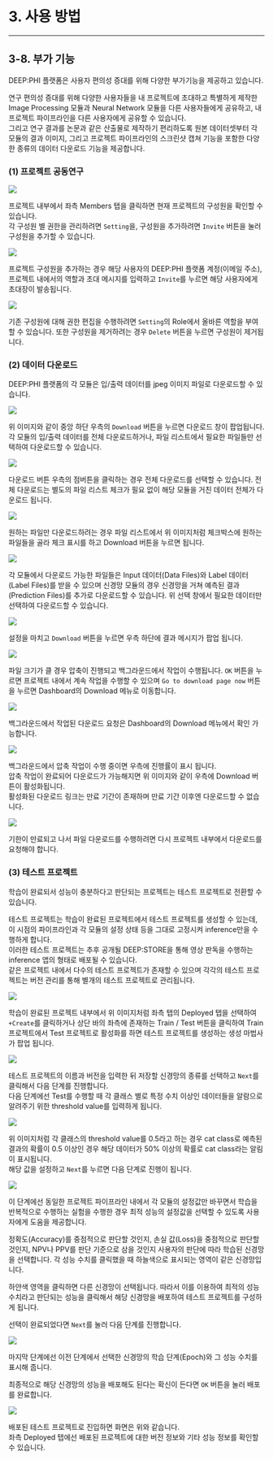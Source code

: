 # 3. 사용 방법

***

## 3-8. 부가 기능

DEEP:PHI 플랫폼은 사용자 편의성 증대를 위해 다양한 부가기능을 제공하고 있습니다.  

연구 편의성 증대를 위해 다양한 사용자들을 내 프로젝트에 초대하고 특별하게 제작한 Image Processing 모듈과 Neural Network 모듈을 다른 사용자들에게 공유하고, 내 프로젝트 파이프라인을 다른 사용자에게 공유할 수 있습니다.  
그리고 연구 결과를 논문과 같은 산출물로 제작하기 편리하도록 원본 데이터셋부터 각 모듈의 결과 이미지, 그리고 프로젝트 파이프라인의 스크린샷 캡쳐 기능을 포함한 다양한 종류의 데이터 다운로드 기능을 제공합니다.

### (1) 프로젝트 공동연구

![](img/3-6/manual_3-6_1_1.png)

프로젝트 내부에서 좌측 Members 탭을 클릭하면 현재 프로젝트의 구성원을 확인할 수 있습니다.  
각 구성원 별 권한을 관리하려면 `Setting`을, 구성원을 추가하려면 `Invite` 버튼을 눌러 구성원을 추가할 수 있습니다.

![](img/3-6/manual_3-6_1_2.png)

프로젝트 구성원을 추가하는 경우 해당 사용자의 DEEP:PHI 플랫폼 계정(이메일 주소), 프로젝트 내에서의 역할과 초대 메시지를 입력하고 `Invite`를 누르면 해당 사용자에게 초대장이 발송됩니다.

![](img/3-6/manual_3-6_1_3.png)

기존 구성원에 대해 권한 편집을 수행하려면 `Setting`의 Role에서 올바른 역할을 부여할 수 있습니다. 또한 구성원을 제거하려는 경우 `Delete` 버튼을 누르면 구성원이 제거됩니다.

### (2) 데이터 다운로드

DEEP:PHI 플랫폼의 각 모듈은 입/출력 데이터를 jpeg 이미지 파일로 다운로드할 수 있습니다.

![](img/3-6/manual_3-6_2_1.png)

위 이미지와 같이 중앙 하단 우측의 `Download` 버튼을 누르면 다운로드 창이 팝업됩니다. 각 모듈의 입/출력 데이터를 전체 다운로드하거나, 파일 리스트에서 필요한 파일들만 선택하여 다운로드할 수 있습니다.

![](img/3-6/manual_3-6_2_2.png)

다운로드 버튼 우측의 점버튼을 클릭하는 경우 전체 다운로드를 선택할 수 있습니다. 전체 다운로드는 별도의 파일 리스트 체크가 필요 없이 해당 모듈을 거친 데이터 전체가 다운로드 됩니다.

![](img/3-6/manual_3-6_2_3.png)

원하는 파일만 다운로드하려는 경우 파일 리스트에서 위 이미지처럼 체크박스에 원하는 파일들을 골라 체크 표시를 하고 Download 버튼을 누르면 됩니다.

![](img/3-6/manual_3-6_2_4.png)

각 모듈에서 다운로드 가능한 파일들은 Input 데이터(Data Files)와 Label 데이터(Label Files)를 받을 수 있으며 신경망 모듈의 경우 신경망을 거쳐 예측된 결과(Prediction Files)를 추가로 다운로드할 수 있습니다. 위 선택 창에서 필요한 데이터만 선택하여 다운로드할 수 있습니다.

![](img/3-6/manual_3-6_2_5.png)

설정을 마치고 `Download` 버튼을 누르면 우측 하단에 결과 메시지가 팝업 됩니다.

![](img/3-6/manual_3-6_2_6.png)

파일 크기가 클 경우 압축이 진행되고 백그라운드에서 작업이 수행됩니다. `OK` 버튼을 누르면 프로젝트 내에서 계속 작업을 수행할 수 있으며 `Go to download page now` 버튼을 누르면 Dashboard의 Download 메뉴로 이동합니다.

![](img/3-6/manual_3-6_2_7.png)

백그라운드에서 작업된 다운로드 요청은 Dashboard의 Download 메뉴에서 확인 가능합니다.

![](img/3-6/manual_3-6_2_8.png)

백그라운드에서 압축 작업이 수행 중이면 우측에 진행률이 표시 됩니다.  
압축 작업이 완료되어 다운로드가 가능해지면 위 이미지와 같이 우측에 Download 버튼이 활성화됩니다.  
활성화된 다운로드 링크는 만료 기간이 존재하며 만료 기간 이후엔 다운로드할 수 없습니다.

![](img/3-6/manual_3-6_2_9.png)

기한이 만료되고 나서 파일 다운로드를 수행하려면 다시 프로젝트 내부에서 다운로드를 요청해야 합니다.

### (3) 테스트 프로젝트

학습이 완료되서 성능이 충분하다고 판단되는 프로젝트는 테스트 프로젝트로 전환할 수 있습니다.  

테스트 프로젝트는 학습이 완료된 프로젝트에서 테스트 프로젝트를 생성할 수 있는데, 이 시점의 파이프라인과 각 모듈의 설정 상태 등을 그대로 고정시켜 inference만을 수행하게 합니다.  
이러한 테스트 프로젝트는 추후 공개될 DEEP:STORE을 통해 영상 판독을 수행하는 inference 앱의 형태로 배포될 수 있습니다.  
같은 프로젝트 내에서 다수의 테스트 프로젝트가 존재할 수 있으며 각각의 테스트 프로젝트는 버전 관리를 통해 별개의 테스트 프로젝트로 관리됩니다.

![](img/3-6/manual_3-6_3_1.png)

학습이 완료된 프로젝트 내부에서 위 이미지처럼 좌측 탭의 Deployed 탭을 선택하여 `+Create`를 클릭하거나 상단 바의 좌측에 존재하는 Train / Test 버튼을 클릭하여 Train 프로젝트에서 Test 프로젝트로 활성화를 하면 테스트 프로젝트를 생성하는 생성 마법사가 팝업 됩니다.

![](img/3-6/manual_3-6_3_2.png)

테스트 프로젝트의 이름과 버전을 입력한 뒤 저장할 신경망의 종류를 선택하고 `Next`를 클릭해서 다음 단계를 진행합니다.  
다음 단계에선 Test를 수행할 때 각 클래스 별로 특정 수치 이상인 데이터들을 알람으로 알려주기 위한 threshold value를 입력하게 됩니다.

![](img/3-6/manual_3-6_3_3.png)

위 이미지처럼 각 클래스의 threshold value를 0.5라고 하는 경우 cat class로 예측된 결과의 확률이 0.5 이상인 경우 해당 데이터가 50% 이상의 확률로 cat class라는 알림이 표시됩니다.  
해당 값을 설정하고 `Next`를 누르면 다음 단계로 진행이 됩니다.

![](img/3-6/manual_3-6_3_4.png)

이 단계에선 동일한 프로젝트 파이프라인 내에서 각 모듈의 설정값만 바꾸면서 학습을 반복적으로 수행하는 실험을 수행한 경우 최적 성능의 설정값을 선택할 수 있도록 사용자에게 도움을 제공합니다.  

정확도(Accuracy)를 중점적으로 판단할 것인지, 손실 값(Loss)을 중점적으로 판단할 것인지, NPV나 PPV를 판단 기준으로 삼을 것인지 사용자의 판단에 따라 학습된 신경망을 선택합니다. 각 성능 수치를 클릭했을 때 하늘색으로 표시되는 영역이 같은 신경망입니다.  

하얀색 영역을 클릭하면 다른 신경망이 선택됩니다. 따라서 이를 이용하여 최적의 성능 수치라고 판단되는 성능을 클릭해서 해당 신경망을 배포하여 테스트 프로젝트를 구성하게 됩니다.  

선택이 완료되었다면 `Next`를 눌러 다음 단계를 진행합니다.

![](img/3-6/manual_3-6_3_5.png)

마지막 단계에선 이전 단계에서 선택한 신경망의 학습 단계(Epoch)와 그 성능 수치를 표시해 줍니다.  

최종적으로 해당 신경망의 성능을 배포해도 된다는 확신이 든다면 `OK` 버튼을 눌러 배포를 완료합니다.

![](img/3-6/manual_3-6_3_6.png)

배포된 테스트 프로젝트로 진입하면 화면은 위와 같습니다.  
좌측 Deployed 탭에선 배포된 프로젝트에 대한 버전 정보와 기타 성능 정보를 확인할 수 있습니다.
